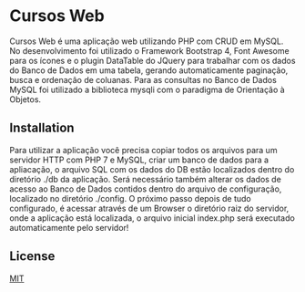 # Cursos Web

Cursos Web é uma aplicação web utilizando PHP com CRUD em MySQL.
No desenvolvimento foi utilizado o Framework Bootstrap 4, Font Awesome para os ícones e o plugin DataTable do JQuery para trabalhar com os dados do Banco de Dados em uma tabela, gerando automaticamente paginação, busca e ordenação de coluanas. Para as consultas no Banco de Dados MySQL foi utilizado a biblioteca mysqli com o paradigma de Orientação à Objetos.

## Installation

Para utilizar a aplicação você precisa copiar todos os arquivos para um servidor HTTP com PHP 7 e MySQL, criar um banco de dados para a apliacação, o arquivo SQL com os dados do DB estão localizados dentro do diretório ./db da aplicação. Será necessário também alterar os dados de acesso ao Banco de Dados contidos dentro do arquivo de configuração, localizado no diretório ./config. 
O próximo passo depois de tudo configurado, é acessar através de um Browser o diretório raiz do servidor, onde a aplicação está localizada, o arquivo inicial index.php será executado automaticamente pelo servidor!

## License
[MIT](https://choosealicense.com/licenses/mit/)
